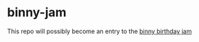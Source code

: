 # binny-jam
This repo will possibly become an entry to the [binny birthday jam](https://itch.io/jam/binnys-birthday-jam-2022)
